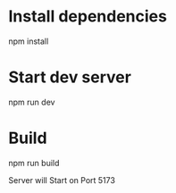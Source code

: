 # Install dependencies
npm install

# Start dev server
npm run dev

# Build
npm run build

Server will Start on Port 5173
